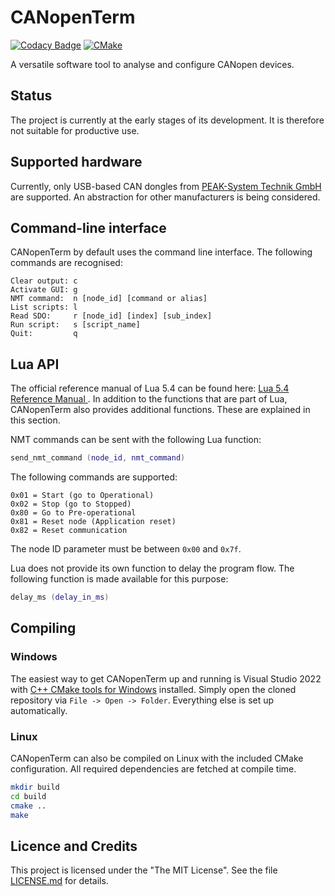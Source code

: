 # CANopenTerm

[![Codacy Badge](https://app.codacy.com/project/badge/Grade/7a21b716448541289bb0b83b8bec7289)](https://www.codacy.com/gh/mupfdev/CANopenTerm/dashboard?utm_source=github.com&amp;utm_medium=referral&amp;utm_content=mupfdev/CANopenTerm&amp;utm_campaign=Badge_Grade)
[![CMake](https://github.com/mupfdev/CANopenTerm/actions/workflows/cmake.yml/badge.svg)](https://github.com/mupfdev/CANopenTerm/actions/workflows/cmake.yml)

A versatile software tool to analyse and configure CANopen devices.

## Status

The project is currently at the early stages of its development.  It is
therefore not suitable for productive use.

## Supported hardware

Currently, only USB-based CAN dongles from [PEAK-System Technik
GmbH](https://www.peak-system.com/Products.57.0.html?L=1) are supported.
An abstraction for other manufacturers is being considered.

## Command-line interface

CANopenTerm by default uses the command line interface.  The following
commands are recognised:

```text
Clear output: c
Activate GUI: g
NMT command:  n [node_id] [command or alias]
List scripts: l
Read SDO:     r [node_id] [index] [sub_index]
Run script:   s [script_name]
Quit:         q
```

## Lua API

The official reference manual of Lua 5.4 can be found here: [Lua 5.4
Reference Manual ](https://www.lua.org/manual/5.4/).  In addition to the
functions that are part of Lua, CANopenTerm also provides additional
functions.  These are explained in this section.

NMT commands can be sent with the following Lua function:

```lua
send_nmt_command (node_id, nmt_command)
```

The following commands are supported:

```text
0x01 = Start (go to Operational)
0x02 = Stop (go to Stopped)
0x80 = Go to Pre-operational
0x81 = Reset node (Application reset)
0x82 = Reset communication
```

The node ID parameter must be between `0x00` and `0x7f`.

Lua does not provide its own function to delay the program flow.  The
following function is made available for this purpose:

```lua
delay_ms (delay_in_ms)
```

## Compiling

### Windows

The easiest way to get CANopenTerm up and running is Visual Studio 2022
with [C++ CMake tools for
Windows](https://docs.microsoft.com/en-us/cpp/build/cmake-projects-in-visual-studio)
installed.  Simply open the cloned repository via `File -> Open ->
Folder`.  Everything else is set up automatically.

### Linux

CANopenTerm can also be compiled on Linux with the included CMake
configuration.  All required dependencies are fetched at compile time.

```bash
mkdir build
cd build
cmake ..
make
````

## Licence and Credits

This project is licensed under the "The MIT License".  See the file
[LICENSE.md](LICENSE.md) for details.
